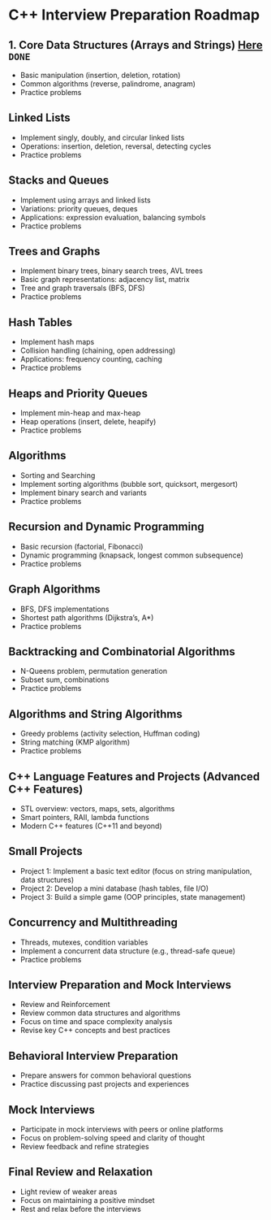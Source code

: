 # C++ Interview Preparation Roadmap
## 1. Core Data Structures (Arrays and Strings) [Here](./1/) `DONE`
- Basic manipulation (insertion, deletion, rotation)
- Common algorithms (reverse, palindrome, anagram)
- Practice problems
## Linked Lists
- Implement singly, doubly, and circular linked lists
- Operations: insertion, deletion, reversal, detecting cycles
- Practice problems
## Stacks and Queues
- Implement using arrays and linked lists
- Variations: priority queues, deques
- Applications: expression evaluation, balancing symbols
- Practice problems
## Trees and Graphs
- Implement binary trees, binary search trees, AVL trees
- Basic graph representations: adjacency list, matrix
- Tree and graph traversals (BFS, DFS)
- Practice problems
## Hash Tables
- Implement hash maps
- Collision handling (chaining, open addressing)
- Applications: frequency counting, caching
- Practice problems
## Heaps and Priority Queues
- Implement min-heap and max-heap
- Heap operations (insert, delete, heapify)
- Practice problems
## Algorithms
- Sorting and Searching
- Implement sorting algorithms (bubble sort, quicksort, mergesort)
- Implement binary search and variants
- Practice problems
## Recursion and Dynamic Programming
- Basic recursion (factorial, Fibonacci)
- Dynamic programming (knapsack, longest common subsequence)
- Practice problems
## Graph Algorithms
- BFS, DFS implementations
- Shortest path algorithms (Dijkstra’s, A*)
- Practice problems
## Backtracking and Combinatorial Algorithms
- N-Queens problem, permutation generation
- Subset sum, combinations
- Practice problems
## Algorithms and String Algorithms
- Greedy problems (activity selection, Huffman coding)
- String matching (KMP algorithm)
- Practice problems
## C++ Language Features and Projects (Advanced C++ Features)
- STL overview: vectors, maps, sets, algorithms
- Smart pointers, RAII, lambda functions
- Modern C++ features (C++11 and beyond)
## Small Projects
- Project 1: Implement a basic text editor (focus on string manipulation, data structures)
- Project 2: Develop a mini database (hash tables, file I/O)
- Project 3: Build a simple game (OOP principles, state management)
## Concurrency and Multithreading
- Threads, mutexes, condition variables
- Implement a concurrent data structure (e.g., thread-safe queue)
- Practice problems
## Interview Preparation and Mock Interviews
- Review and Reinforcement
- Review common data structures and algorithms
- Focus on time and space complexity analysis
- Revise key C++ concepts and best practices
## Behavioral Interview Preparation
- Prepare answers for common behavioral questions
- Practice discussing past projects and experiences
## Mock Interviews
- Participate in mock interviews with peers or online platforms
- Focus on problem-solving speed and clarity of thought
- Review feedback and refine strategies
## Final Review and Relaxation
- Light review of weaker areas
- Focus on maintaining a positive mindset
- Rest and relax before the interviews